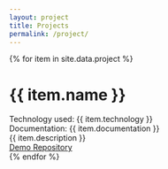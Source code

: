 ```yaml
---
layout: project
title: Projects
permalink: /project/
---
```


<div>
    {% for item in site.data.project %}
    <div class="project-card">
        <h1>{{ item.name }}</h1>
        <div>Technology used: {{ item.technology }} </div>
        <div>Documentation: {{ item.documentation }} </div>
        <div> {{ item.description }} </div>
        <a href="{{ item.demo }}"> Demo </a>
        <a href="{{ item.repository }}"> Repository </a>
    </div>
    {% endfor %}
</div>